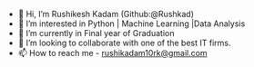 - 👋 Hi, I’m Rushikesh Kadam (Github:@Rushkad)
- 👀 I’m interested in Python | Machine Learning |Data Analysis
- 🌱 I’m currently in Final year of Graduation
- 💞️ I’m looking to collaborate with one of the best IT firms.
- 📫 How to reach me - rushikadam10rk@gmail.com

<!---
Rushkad/Rushkad is a ✨ special ✨ repository because its `README.md` (this file) appears on your GitHub profile.
You can click the Preview link to take a look at your changes.
--->
